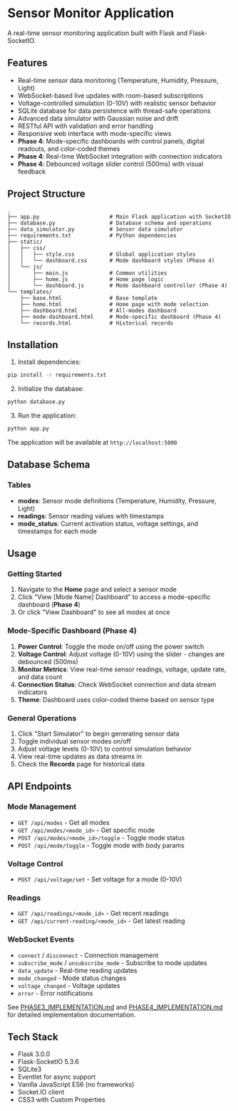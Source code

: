 # Sensor Monitor Application

A real-time sensor monitoring application built with Flask and Flask-SocketIO.

## Features

- Real-time sensor data monitoring (Temperature, Humidity, Pressure, Light)
- WebSocket-based live updates with room-based subscriptions
- Voltage-controlled simulation (0-10V) with realistic sensor behavior
- SQLite database for data persistence with thread-safe operations
- Advanced data simulator with Gaussian noise and drift
- RESTful API with validation and error handling
- Responsive web interface with mode-specific views
- **Phase 4**: Mode-specific dashboards with control panels, digital readouts, and color-coded themes
- **Phase 4**: Real-time WebSocket integration with connection indicators
- **Phase 4**: Debounced voltage slider control (500ms) with visual feedback

## Project Structure

```
.
├── app.py                      # Main Flask application with SocketIO
├── database.py                 # Database schema and operations
├── data_simulator.py           # Sensor data simulator
├── requirements.txt            # Python dependencies
├── static/
│   ├── css/
│   │   ├── style.css           # Global application styles
│   │   └── dashboard.css       # Mode dashboard styles (Phase 4)
│   └── js/
│       ├── main.js             # Common utilities
│       ├── home.js             # Home page logic
│       └── dashboard.js        # Mode dashboard controller (Phase 4)
└── templates/
    ├── base.html               # Base template
    ├── home.html               # Home page with mode selection
    ├── dashboard.html          # All-modes dashboard
    ├── mode-dashboard.html     # Mode-specific dashboard (Phase 4)
    └── records.html            # Historical records
```

## Installation

1. Install dependencies:
```bash
pip install -r requirements.txt
```

2. Initialize the database:
```bash
python database.py
```

3. Run the application:
```bash
python app.py
```

The application will be available at `http://localhost:5000`

## Database Schema

### Tables

- **modes**: Sensor mode definitions (Temperature, Humidity, Pressure, Light)
- **readings**: Sensor reading values with timestamps
- **mode_status**: Current activation status, voltage settings, and timestamps for each mode

## Usage

### Getting Started
1. Navigate to the **Home** page and select a sensor mode
2. Click "View [Mode Name] Dashboard" to access a mode-specific dashboard (**Phase 4**)
3. Or click "View Dashboard" to see all modes at once

### Mode-Specific Dashboard (Phase 4)
1. **Power Control**: Toggle the mode on/off using the power switch
2. **Voltage Control**: Adjust voltage (0-10V) using the slider - changes are debounced (500ms)
3. **Monitor Metrics**: View real-time sensor readings, voltage, update rate, and data count
4. **Connection Status**: Check WebSocket connection and data stream indicators
5. **Theme**: Dashboard uses color-coded theme based on sensor type

### General Operations
1. Click "Start Simulator" to begin generating sensor data
2. Toggle individual sensor modes on/off
3. Adjust voltage levels (0-10V) to control simulation behavior
4. View real-time updates as data streams in
5. Check the **Records** page for historical data

## API Endpoints

### Mode Management
- `GET /api/modes` - Get all modes
- `GET /api/modes/<mode_id>` - Get specific mode
- `POST /api/modes/<mode_id>/toggle` - Toggle mode status
- `POST /api/mode/toggle` - Toggle mode with body params

### Voltage Control
- `POST /api/voltage/set` - Set voltage for a mode (0-10V)

### Readings
- `GET /api/readings/<mode_id>` - Get recent readings
- `GET /api/current-reading/<mode_id>` - Get latest reading

### WebSocket Events
- `connect` / `disconnect` - Connection management
- `subscribe_mode` / `unsubscribe_mode` - Subscribe to mode updates
- `data_update` - Real-time reading updates
- `mode_changed` - Mode status changes
- `voltage_changed` - Voltage updates
- `error` - Error notifications

See [PHASE3_IMPLEMENTATION.md](PHASE3_IMPLEMENTATION.md) and [PHASE4_IMPLEMENTATION.md](PHASE4_IMPLEMENTATION.md) for detailed implementation documentation.

## Tech Stack

- Flask 3.0.0
- Flask-SocketIO 5.3.6
- SQLite3
- Eventlet for async support
- Vanilla JavaScript ES6 (no frameworks)
- Socket.IO client
- CSS3 with Custom Properties
